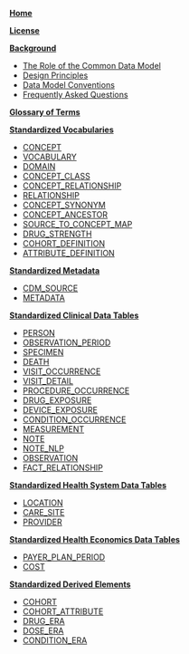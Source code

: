 **[Home](https://github.com/OHDSI/CommonDataModel/wiki)**

**[License](https://github.com/OHDSI/CommonDataModel/wiki/License)**

**[Background](https://github.com/OHDSI/CommonDataModel/wiki/Background)**
* [The Role of the Common Data Model](https://github.com/OHDSI/CommonDataModel/wiki/The-Role-of-the-Common-Data-Model)
* [Design Principles](https://github.com/OHDSI/CommonDataModel/wiki/Design-Principles)
* [Data Model Conventions](https://github.com/OHDSI/CommonDataModel/wiki/Data-Model-Conventions) 
* [Frequently Asked Questions](https://github.com/OHDSI/CommonDataModel/wiki/Frequently-Asked-Questions)
 
**[Glossary of Terms](https://github.com/OHDSI/CommonDataModel/wiki/Glossary-of-Terms)**  

**[Standardized Vocabularies](https://github.com/OHDSI/CommonDataModel/wiki/Standardized-Vocabularies)**
* [CONCEPT](https://github.com/OHDSI/CommonDataModel/wiki/CONCEPT)
* [VOCABULARY](https://github.com/OHDSI/CommonDataModel/wiki/VOCABULARY)
* [DOMAIN](https://github.com/OHDSI/CommonDataModel/wiki/DOMAIN)
* [CONCEPT_CLASS](https://github.com/OHDSI/CommonDataModel/wiki/CONCEPT_CLASS)
* [CONCEPT_RELATIONSHIP](https://github.com/OHDSI/CommonDataModel/wiki/CONCEPT_RELATIONSHIP)
* [RELATIONSHIP](https://github.com/OHDSI/CommonDataModel/wiki/RELATIONSHIP)
* [CONCEPT_SYNONYM](https://github.com/OHDSI/CommonDataModel/wiki/CONCEPT_SYNONYM)
* [CONCEPT_ANCESTOR](https://github.com/OHDSI/CommonDataModel/wiki/CONCEPT_ANCESTOR)
* [SOURCE_TO_CONCEPT_MAP](https://github.com/OHDSI/CommonDataModel/wiki/SOURCE_TO_CONCEPT_MAP)
* [DRUG_STRENGTH](https://github.com/OHDSI/CommonDataModel/wiki/DRUG_STRENGTH)
* [COHORT_DEFINITION](https://github.com/OHDSI/CommonDataModel/wiki/COHORT_DEFINITION)
* [ATTRIBUTE_DEFINITION](https://github.com/OHDSI/CommonDataModel/wiki/ATTRIBUTE_DEFINITION)  

**[Standardized Metadata](https://github.com/OHDSI/CommonDataModel/wiki/Standardized-Metadata)**
* [CDM_SOURCE](https://github.com/OHDSI/CommonDataModel/wiki/CDM_SOURCE)  
* [METADATA](https://github.com/OHDSI/CommonDataModel/wiki/METADATA)  

**[Standardized Clinical Data Tables](https://github.com/OHDSI/CommonDataModel/wiki/Standardized-Clinical-Data-Tables)**
* [PERSON](https://github.com/OHDSI/CommonDataModel/wiki/PERSON)
* [OBSERVATION_PERIOD](https://github.com/OHDSI/CommonDataModel/wiki/OBSERVATION_PERIOD)
* [SPECIMEN](https://github.com/OHDSI/CommonDataModel/wiki/SPECIMEN)
* [DEATH](https://github.com/OHDSI/CommonDataModel/wiki/DEATH)
* [VISIT_OCCURRENCE](https://github.com/OHDSI/CommonDataModel/wiki/VISIT_OCCURRENCE)
* [VISIT_DETAIL](https://github.com/OHDSI/CommonDataModel/wiki/VISIT_DETAIL)
* [PROCEDURE_OCCURRENCE](https://github.com/OHDSI/CommonDataModel/wiki/PROCEDURE_OCCURRENCE)
* [DRUG_EXPOSURE](https://github.com/OHDSI/CommonDataModel/wiki/DRUG_EXPOSURE)
* [DEVICE_EXPOSURE](https://github.com/OHDSI/CommonDataModel/wiki/DEVICE_EXPOSURE)
* [CONDITION_OCCURRENCE](https://github.com/OHDSI/CommonDataModel/wiki/CONDITION_OCCURRENCE)
* [MEASUREMENT](https://github.com/OHDSI/CommonDataModel/wiki/MEASUREMENT)
* [NOTE](https://github.com/OHDSI/CommonDataModel/wiki/NOTE)
* [NOTE_NLP](https://github.com/OHDSI/CommonDataModel/wiki/NOTE_NLP)
* [OBSERVATION](https://github.com/OHDSI/CommonDataModel/wiki/OBSERVATION)
* [FACT_RELATIONSHIP](https://github.com/OHDSI/CommonDataModel/wiki/FACT_RELATIONSHIP)  

**[Standardized Health System Data Tables](https://github.com/OHDSI/CommonDataModel/wiki/Standardized-Health-System-Data-Tables)**
* [LOCATION](https://github.com/OHDSI/CommonDataModel/wiki/LOCATION)
* [CARE_SITE](https://github.com/OHDSI/CommonDataModel/wiki/CARE_SITE)
* [PROVIDER](https://github.com/OHDSI/CommonDataModel/wiki/PROVIDER)  

**[Standardized Health Economics Data Tables](https://github.com/OHDSI/CommonDataModel/wiki/Standardized-Health-Economics-Data-Tables)**
* [PAYER_PLAN_PERIOD](https://github.com/OHDSI/CommonDataModel/wiki/PAYER_PLAN_PERIOD)
* [COST](https://github.com/OHDSI/CommonDataModel/wiki/COST)  

**[Standardized Derived Elements](https://github.com/OHDSI/CommonDataModel/wiki/Standardized-Derived-Elements)**
* [COHORT](https://github.com/OHDSI/CommonDataModel/wiki/COHORT)
* [COHORT_ATTRIBUTE](https://github.com/OHDSI/CommonDataModel/wiki/COHORT_ATTRIBUTE)
* [DRUG_ERA](https://github.com/OHDSI/CommonDataModel/wiki/DRUG_ERA)
* [DOSE_ERA](https://github.com/OHDSI/CommonDataModel/wiki/DOSE_ERA)
* [CONDITION_ERA](https://github.com/OHDSI/CommonDataModel/wiki/CONDITION_ERA)